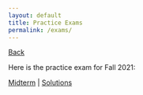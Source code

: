 ```yaml
---
layout: default
title: Practice Exams
permalink: /exams/
---
```


[Back](index.markdown)

Here is the practice exam for Fall 2021: 

[Midterm](Midterm-Owls-grade.pdf) | [Solutions](Midterm-Owls-Solutions.pdf)